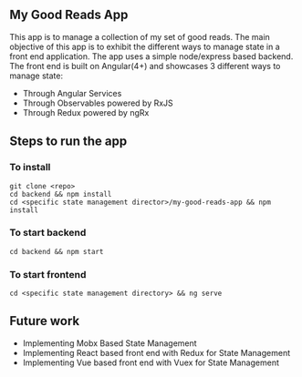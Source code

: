 ## My Good Reads App
This app is to manage a collection of my set of good reads. The main objective of this app is to exhibit the different ways to manage state in a front end application. The app uses a simple node/express based backend. The front end is built on Angular(4+) and showcases 3 different ways to manage state:

*   Through Angular Services
*   Through Observables powered by RxJS
*   Through Redux powered by ngRx


## Steps to run the app

### To install
    git clone <repo>
    cd backend && npm install
    cd <specific state management director>/my-good-reads-app && npm install

### To start backend
    cd backend && npm start

### To start frontend
    cd <specific state management directory> && ng serve


## Future work
* Implementing Mobx Based State Management
* Implementing React based front end with Redux for State Management
* Implementing Vue based front end with Vuex for State Management